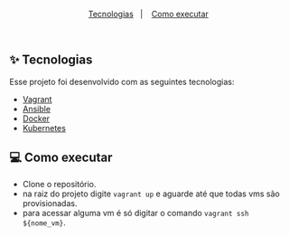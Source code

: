 <p align="center">
  <a href="#-tecnologias">Tecnologias</a>&nbsp;&nbsp;&nbsp;|&nbsp;&nbsp;&nbsp;
  <a href="#-como-executar">Como executar</a>&nbsp;&nbsp;&nbsp;
</p>


<br>

## ✨ Tecnologias

Esse projeto foi desenvolvido com as seguintes tecnologias:

- [Vagrant](https://www.vagrantup.com/)
- [Ansible](https://www.ansible.com/)
- [Docker](https://docs.docker.com/)
- [Kubernetes](https://kubernetes.io/pt-br/)

## 💻  Como executar

- Clone o repositório.
- na raiz do projeto digite `vagrant up` e aguarde até que todas vms são provisionadas.
- para acessar alguma vm é só digitar o comando `vagrant ssh ${nome_vm}`.

